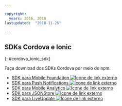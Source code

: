 ```yaml
---

copyright:
  years: 2016, 2018
lastupdated:  "2018-11-26"

---
```


##	SDKs Cordova e Ionic
{: #cordova_ionic_sdk}

Faça download dos SDKs Cordova por meio do npm.

* [SDK para Mobile Foundation ![Ícone de link externo](../../icons/launch-glyph.svg "Ícone de link externo")](https://www.npmjs.com/package/cordova-plugin-mfp)
* [SDK para Push Notifications ![Ícone de link externo](../../icons/launch-glyph.svg "Ícone de link externo")](https://www.npmjs.com/package/cordova-plugin-mfp-push)
* [SDK para Mobile Analytics ![Ícone de link externo](../../icons/launch-glyph.svg "Ícone de link externo")](https://www.npmjs.com/package/cordova-plugin-mfp-analytics)
* [SDK para JSONStore ![Ícone de link externo](../../icons/launch-glyph.svg "Ícone de link externo")](https://www.npmjs.com/package/cordova-plugin-mfp-jsonstore)
* [SDK para LiveUpdate ![Ícone de link externo](../../icons/launch-glyph.svg "Ícone de link externo")](https://www.npmjs.com/package/cordova-plugin-mfp-liveupdate)


